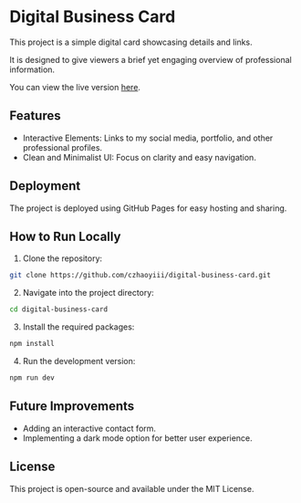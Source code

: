 # Digital Business Card

This project is a simple digital card showcasing details and links.

It is designed to give viewers a brief yet engaging overview of professional information.

You can view the live version [here](https://czhaoyiii.github.io/digital-business-card/).

## Features
* Interactive Elements: Links to my social media, portfolio, and other professional profiles.
* Clean and Minimalist UI: Focus on clarity and easy navigation.

## Deployment
The project is deployed using GitHub Pages for easy hosting and sharing.

## How to Run Locally
1. Clone the repository: <br>
```bash
git clone https://github.com/czhaoyiii/digital-business-card.git
```
2. Navigate into the project directory: <br>
```bash
cd digital-business-card
``` 
3. Install the required packages:
```bash
npm install
```
4. Run the development version:
```bash
npm run dev
```

## Future Improvements
* Adding an interactive contact form.
* Implementing a dark mode option for better user experience.
## License
This project is open-source and available under the MIT License.

